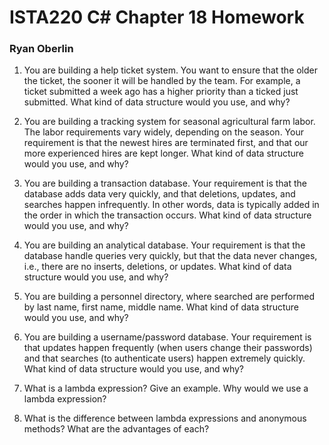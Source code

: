 # ISTA220 C# Chapter 18 Homework

### Ryan Oberlin

1. You are building a help ticket system. You want to ensure that the older the ticket, the sooner it will
be handled by the team. For example, a ticket submitted a week ago has a higher priority than a
ticked just submitted. What kind of data structure would you use, and why?  

2. You are building a tracking system for seasonal agricultural farm labor. The labor requirements vary
widely, depending on the season. Your requirement is that the newest hires are terminated first, and
that our more experienced hires are kept longer. What kind of data structure would you use, and why?  

3. You are building a transaction database. Your requirement is that the database adds data very quickly,
and that deletions, updates, and searches happen infrequently. In other words, data is typically added
in the order in which the transaction occurs. What kind of data structure would you use, and why?  

4. You are building an analytical database. Your requirement is that the database handle queries very
quickly, but that the data never changes, i.e., there are no inserts, deletions, or updates. What kind
of data structure would you use, and why?  

5. You are building a personnel directory, where searched are performed by last name, first name, middle
name. What kind of data structure would you use, and why?  

6. You are building a username/password database. Your requirement is that updates happen frequently
(when users change their passwords) and that searches (to authenticate users) happen extremely
quickly. What kind of data structure would you use, and why?  

7. What is a lambda expression? Give an example. Why would we use a lambda expression?  

8. What is the difference between lambda expressions and anonymous methods? What are the advantages
of each?
